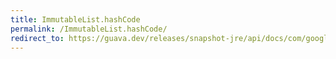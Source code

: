 ```yaml
---
title: ImmutableList.hashCode
permalink: /ImmutableList.hashCode/
redirect_to: https://guava.dev/releases/snapshot-jre/api/docs/com/google/common/collect/ImmutableList.html#hashCode--
---
```

